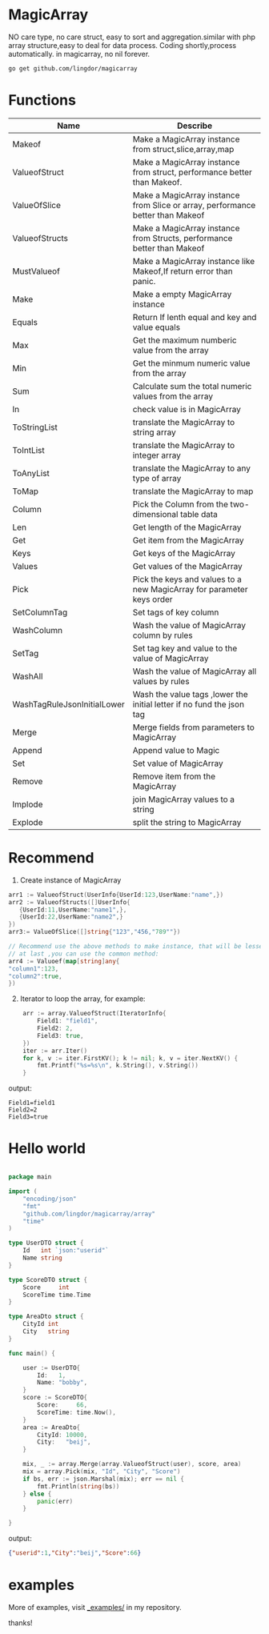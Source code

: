 # MagicArray 
NO care type, no care struct, easy to sort and aggregation.similar with php array structure,easy to deal for data process. Coding shortly,process automatically.
in magicarray, no nil forever.
```shell
go get github.com/lingdor/magicarray
```
# Functions
| Name                        | Describe                                                                                 |
|-----------------------------|------------------------------------------------------------------------------------------|
| Makeof                      | Make a MagicArray instance from struct,slice,array,map                                   |
| ValueofStruct               | Make a MagicArray instance from struct, performance better than Makeof.                  |
| ValueOfSlice                | Make a MagicArray instance from Slice or array, performance better than Makeof           |
| ValueofStructs              | Make a MagicArray instance from Structs, performance better than Makeof                  |
| MustValueof                 | Make a MagicArray instance like Makeof,If return error than panic.                       |
| Make                        | Make a empty MagicArray instance                                                         |
| Equals                      | Return If lenth equal and key and value equals                                           |
| Max                         | Get the maximum  numberic value from the array                                           |
| Min                         | Get the minmum numeric value from the array                                              |
| Sum                         | Calculate sum the total numeric  values from the array                                   |
| In                          | check value is in MagicArray                                                             |
| ToStringList                | translate the MagicArray to string array                                                 |
| ToIntList                   | translate the MagicArray to integer array                                                |
| ToAnyList                   | translate the MagicArray to any type of array                                            |
| ToMap                       | translate the MagicArray to map                                                          |
| Column                      | Pick the Column from the two-dimensional table data                                      |
| Len                         | Get length of the MagicArray                                                             | 
| Get                         | Get item from the MagicArray                                                             |
| Keys                        | Get keys of the MagicArray                                                               |
| Values                      | Get values of the MagicArray                                                             |
| Pick                        | Pick the keys and values to a new MagicArray for parameter keys order                    |
| SetColumnTag                | Set tags of key column                                                                   |
| WashColumn                  | Wash the value of MagicArray column by rules                                             |
| SetTag                      | Set tag key and value to the value of MagicArray                                         |
| WashAll                     | Wash the value of MagicArray all values by rules                                         |
| WashTagRuleJsonInitialLower | Wash the value tags ,lower the initial letter if no fund the json tag                    |
| Merge                       | Merge fields from parameters to MagicArray                                               |
| Append                      | Append value to Magic                                                                    |
| Set                         | Set value of MagicArray                                                                  | 
| Remove                      | Remove item from the MagicArray                                                          |
| Implode                     | join MagicArray values to a string                                                       |
| Explode                     | split the string to MagicArray                                                           |

# Recommend
1. Create instance of MagicArray
```go
arr1 := ValueofStruct(UserInfo{UserId:123,UserName:"name",})
arr2 := ValueofStructs([]UserInfo{
   {UserId:11,UserName:"name1",},
   {UserId:22,UserName:"name2",}
})
arr3:= ValueOfSlice([]string{"123","456,"789""})

// Recommend use the above methods to make instance, that will be lesser to transform calculates.
// at last ,you can use the common method:
arr4 := Valuoef(map[string]any{
"column1":123,
"column2":true,
})

```
2. Iterator to loop the array, for example:
```go
    arr := array.ValueofStruct(IteratorInfo{
        Field1: "field1",
        Field2: 2,
        Field3: true,
    })
    iter := arr.Iter()
    for k, v := iter.FirstKV(); k != nil; k, v = iter.NextKV() {
        fmt.Printf("%s=%s\n", k.String(), v.String())
    }
```
output:
```
Field1=field1
Field2=2
Field3=true
```

# Hello world

```go

package main

import (
	"encoding/json"
	"fmt"
	"github.com/lingdor/magicarray/array"
	"time"
)

type UserDTO struct {
	Id   int `json:"userid"`
	Name string
}

type ScoreDTO struct {
	Score     int
	ScoreTime time.Time
}

type AreaDto struct {
	CityId int
	City   string
}

func main() {

	user := UserDTO{
		Id:   1,
		Name: "bobby",
	}
	score := ScoreDTO{
		Score:     66,
		ScoreTime: time.Now(),
	}
	area := AreaDto{
		CityId: 10000,
		City:   "beij",
	}

	mix, _ := array.Merge(array.ValueofStruct(user), score, area)
	mix = array.Pick(mix, "Id", "City", "Score")
	if bs, err := json.Marshal(mix); err == nil {
		fmt.Println(string(bs))
	} else {
		panic(err)
	}

}

```
output:
```json
{"userid":1,"City":"beij","Score":66}
```

# examples
More of examples, visit [_examples/](https://github.com/lingdor/magicarray/tree/main/_examples) in my repository. 

thanks!






